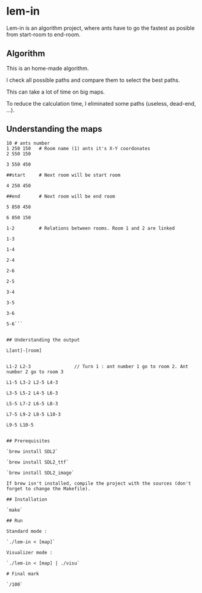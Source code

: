 # lem-in

Lem-in is an algorithm project, where ants have to go the fastest as posible from start-room to end-room.

## Algorithm

This is an home-made algorithm. 

I check all possible paths and compare them to select the best paths. 

This can take a lot of time on big maps. 

To reduce the calculation time, I eliminated some paths (useless, dead-end, ...). 

## Understanding the maps
```
10 # ants number
1 250 150   # Room name (1) ants it's X-Y coordonates
2 550 150

3 550 450

##start     # Next room will be start room

4 250 450

##end       # Next room will be end room

5 850 450

6 850 150

1-2         # Relations between rooms. Room 1 and 2 are linked

1-3

1-4

2-4

2-6

2-5

3-4

3-5

3-6

5-6```


## Understanding the output

L[ant]-[room]


L1-2 L2-3                // Turn 1 : ant number 1 go to room 2. Ant number 2 go to room 3

L1-5 L3-2 L2-5 L4-3

L3-5 L5-2 L4-5 L6-3

L5-5 L7-2 L6-5 L8-3

L7-5 L9-2 L8-5 L10-3

L9-5 L10-5


## Prerequisites

`brew install SDL2`

`brew install SDL2_ttf`

`brew install SDL2_image`

If brew isn't installed, compile the project with the sources (don't forget to change the Makefile).

## Installation

`make`

## Run

Standard mode : 

`./lem-in < [map]`

Visualizer mode :

`./lem-in < [map] | ./visu`

# Final mark

`/100`
